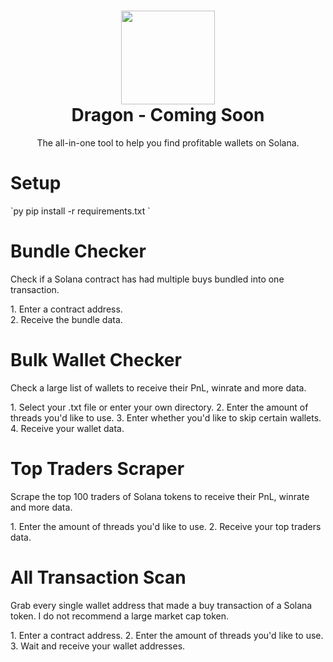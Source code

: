 <h1 align="center">
	<img src="https://i.imgur.com/Ok56fSu.png" width="150px"><br>
    Dragon - Coming Soon
</h1>
<p align="center">
	The all-in-one tool to help you find profitable wallets on Solana.
</p>

<h1 align="left">
Setup
</h1>
`py
pip install -r requirements.txt
`

<h1 align="left">
Bundle Checker 
</h1>
<p>Check if a Solana contract has had multiple buys bundled into one transaction.</p>
<p>
1. Enter a contract address.<br>
2. Receive the bundle data.
</p>

<h1 align="left">
Bulk Wallet Checker
</h1>
<p>Check a large list of wallets to receive their PnL, winrate and more data.</p>
<p>
1. Select your .txt file or enter your own directory.
2. Enter the amount of threads you'd like to use.
3. Enter whether you'd like to skip certain wallets.
4. Receive your wallet data.
</p>

<h1 align="left">
Top Traders Scraper
</h1>
<p>Scrape the top 100 traders of Solana tokens to receive their PnL, winrate and more data.</p>
<p>
1. Enter the amount of threads you'd like to use.
2. Receive your top traders data.
</p>

<h1 align="left">
All Transaction Scan
</h1>
<p>Grab every single wallet address that made a buy transaction of a Solana token. I do not recommend a large market cap token.</p>
<p>
1. Enter a contract address. 
2. Enter the amount of threads you'd like to use.
3. Wait and receive your wallet addresses.
</p>
